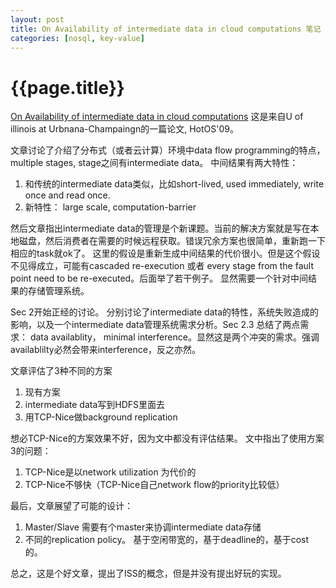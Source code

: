 ```yaml
---
layout: post
title: On Availability of intermediate data in cloud computations 笔记
categories: [nosql, key-value]
---
```

# {{page.title}}

[On Availability of intermediate data in cloud computations](http://static.usenix.org/event/hotos09/tech/full_papers/ko/ko.pdf) 这是来自U of illinois at Urbnana-Champaingn的一篇论文, HotOS'09。

文章讨论了介绍了分布式（或者云计算）环境中data flow programming的特点，multiple stages, stage之间有intermediate data。 中间结果有两大特性：

1. 和传统的intermediate data类似，比如short-lived, used immediately, write once and read once. 
2. 新特性： large scale, computation-barrier 

然后文章指出intermediate data的管理是个新课题。当前的解决方案就是写在本地磁盘，然后消费者在需要的时候远程获取。错误冗余方案也很简单，重新跑一下相应的task就ok了。 这里的假设是重新生成中间结果的代价很小。但是这个假设不见得成立，可能有cascaded re-execution 或者 every stage from the fault point need to be re-executed。后面举了若干例子。 显然需要一个针对中间结果的存储管理系统。 

Sec 2开始正经的讨论。 分别讨论了intermediate data的特性，系统失败造成的影响，以及一个intermediate data管理系统需求分析。Sec 2.3 总结了两点需求： data availablity， minimal interference。显然这是两个冲突的需求。强调availablilty必然会带来interference，反之亦然。

文章评估了3种不同的方案

1. 现有方案
2. intermediate data写到HDFS里面去
3. 用TCP-Nice做background replication

想必TCP-Nice的方案效果不好，因为文中都没有评估结果。 文中指出了使用方案3的问题： 

1. TCP-Nice是以network utilization 为代价的
2. TCP-Nice不够快（TCP-Nice自己network flow的priority比较低）

最后，文章展望了可能的设计：

1. Master/Slave 需要有个master来协调intermediate data存储
2. 不同的replication policy。 基于空闲带宽的，基于deadline的，基于cost的。

总之，这是个好文章，提出了ISS的概念，但是并没有提出好玩的实现。


 




